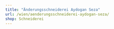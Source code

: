 ```yaml
---
title: "Änderungsschneiderei Aydogan Seza"
url: /wien/aenderungsschneiderei-aydogan-seza/
shop: Schneiderei
---
```

